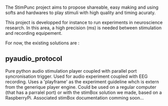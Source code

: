 
The StimPunc project aims to propose shareable, easy making and using softs and hardwares to play stimuli with high quality and timing acuraty.

This project is developped for instance to run experiments in neuroscience research. In this area, a high precision (ms) is needed between stimulation and recording equipement.


For now, the existing solutions are :

## pyaudio_protocol
Pure python audio stimulation player coupled with parallel port syncronisation trigger. Used for audio experiment coupled with EEG recording. Uses a 'playframe' as the experiment guideline whch is extern from the generique player engine.
Could be used on a regular computer (that has a parralel port) or with the stimBox solution we made, based on a RaspberryPi. Associated stimBox documentation comming soon... 
